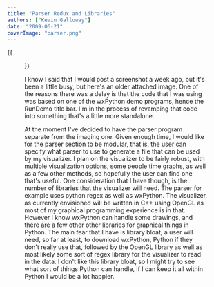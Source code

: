 ```yaml
---
title: "Parser Redux and Libraries"
authors: ["Kevin Galloway"]
date: "2009-06-21"
coverImage: "parser.png"
---
```

{{<figure src="images/banner.png" alt="Banner" width="50%">}}

I know I said that I would post a screenshot a week ago, but it's been a little busy, but here's an older attached image. One of the reasons there was a delay is that the code that I was using was based on one of the wxPython demo programs, hence the RunDemo title bar. I'm in the process of revamping that code into something that's a little more standalone.  
  
At the moment I've decided to have the parser program separate from the imaging one. Given enough time, I would like for the parser section to be modular, that is, the user can specify what parser to use to generate a file that can be used by my visualizer. I plan on the visualizer to be fairly robust, with multiple visualization options, some people time graphs, as well as a few other methods, so hopefully the user can find one that's useful. One consideration that I have though, is the number of libraries that the visualizer will need. The parser for example uses python regex as well as wxPython. The visualizer, as currently envisioned will be written in C++ using OpenGL as most of my graphical programming experience is in that. However I know wxPython can handle some drawings, and there are a few other other libraries for graphical things in Python. The main fear that I have is library bloat, a user will need, so far at least, to download wxPython, Python if they don't really use that, followed by the OpenGL library as well as most likely some sort of regex library for the visualizer to read in the data. I don't like this library bloat, so I might try to see what sort of things Python can handle, if I can keep it all within Python I would be a lot happier.
